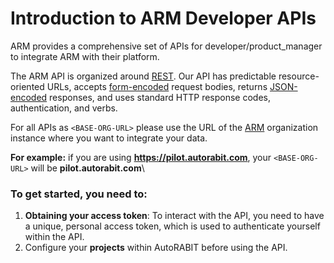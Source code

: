 # Introduction to ARM Developer APIs

ARM provides a comprehensive set of APIs for developer/product\_manager to integrate ARM with their platform.

The ARM API is organized around [REST](https://en.wikipedia.org/wiki/Representational\_state\_transfer). Our API has predictable resource-oriented URLs, accepts [form-encoded](https://en.wikipedia.org/wiki/POST\_\(HTTP\)#Use\_for\_submitting\_web\_forms) request bodies, returns [JSON-encoded](https://www.json.org/json-en.html) responses, and uses standard HTTP response codes, authentication, and verbs.

For all APIs as `<BASE-ORG-URL>` please use the URL of the [ARM](https://www.autorabit.com/products/automated-release-management/) organization instance where you want to integrate your data.

**For example:** if you are using **https://pilot.autorabit.com**, your `<BASE-ORG-URL>` will be **pilot.autorabit.com**\


### **To get started, you need to:**

1. **Obtaining your access token**: To interact with the API, you need to have a unique, personal access token, which is used to authenticate yourself within the API.
2. Configure your **projects** within AutoRABIT before using the API.
